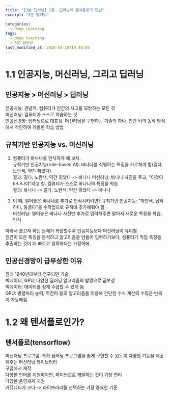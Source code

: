 ```yaml
---
title: "[3분 딥러닝] 1장. 딥러닝과 텐서플로의 만남"
excerpt: "3분 딥러닝"

categories:
  - deep learning
tags:
  - deep learning
  - 3분 딥러닝
last_modified_at: 2020-04-10T18:40:00
---
```


# 1.1 인공지능, 머신러닝, 그리고 딥러닝  

## 인공지능 > 머신러닝 > 딥러닝  
인공지능: 관념적. 컴퓨터가 인간의 사고를 모방하는 모든 것  
머신러닝: 컴퓨터가 스스로 학습하는 것  
인공신경망: 딥러닝으로 대표됨. 머신러닝을 구현하는 기술의 하나. 인간 뇌의 동작 방식에서 착안하여 개발한 학습 방법  

## 규칙기반 인공지능 vs. 머신러닝
1) 컴퓨터가 바나나를 인식하게 해 보자.  
규칙기반 인공지능(rule-based AI): 바나나를 식별하는 특징을 가르쳐야 함(길다, 노란색, 약간 휘었다)  
결과: 길다, 노란색, 약간 휘었다 -> 바나나
머신러닝: 바나나 사진을 주고, "이것이 바나나야"라고 함. 컴퓨터가 스스로 바나나의 특징을 학습  
결과: 바나나 -> 길다, 노란색, 약간 휘었다 -> 바나나  

2) 이 때, 썰어놓은 바나나를 추가로 인식시키려면?
규칙기반 인공지능: "하얀색, 납작하다, 둥글다"를 수작업으로 규칙에 추가해줘야 함  
머신러닝: 썰어놓은 바나나 사진만 추가로 입력해주면 알아서 새로운 특징을 학습, 인식

따라서 풀고자 하는 문제가 복잡할수록 인공지능보다 머신러닝이 유리함.  
인간이 모든 특징을 분석하고 알고리즘을 만들어 입력하기보다, 컴퓨터가 직접 특징을 추출하는 것이 더 빠르고 정확하다는 가정하에.  

## 인공신경망이 급부상한 이유
원래 1940년대부터 연구되던 기술.  
빅데이터, GPU, 다양한 딥러닝 알고리즘의 발명으로 급부상  
빅데이터: 데이터를 쉽게 수급할 수 있게 됨  
GPU: 병렬처리 능력, 역전파 등의 알고리즘을 이용해 간단한 수식 계산의 수많은 반복이 가능해짐  

# 1.2 왜 텐서플로인가?

## 텐서플로(tensorflow)
머신러닝 프로그램, 특히 딥러닝 프로그램을 쉽게 구현할 수 있도록 다양한 기능을 제공해주는 머신러닝 라이브러리  
구글에서 제작  
다양한 언어를 지원하지만, 파이썬으로 개발하는 것이 가장 편리  
다양한 운영체제 지원  
커뮤니티가 크다 -> 라이브러리를 선택하는 가장 중요한 기준
